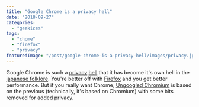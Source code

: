 ```yaml
---
title: "Google Chrome is a privacy hell"
date: "2018-09-27"
categories: 
  - "geekices"
tags: 
  - "chome"
  - "firefox"
  - "privacy"
featuredImage: "/post/google-chrome-is-a-privacy-hell/images/privacy.jpg"
---
```


Google Chrome is such a [privacy](https://www.bleepingcomputer.com/news/security/users-forcibly-being-logged-into-chrome-when-signing-into-a-google-service/) [hell](https://www.bleepingcomputer.com/news/google/chrome-69-keeps-googles-cookies-after-you-clear-browser-data/) that it has become it's own hell in the [japanese folklore](https://www.tofugu.com/japan/japanese-hells/). You're better off with [Firefox](https://www.mozilla.org/pt-PT/firefox/) and you get better performance. But if you really want Chrome, [Ungoogled Chromium](https://github.com/Eloston/ungoogled-chromium) is based on the previous (technically, it's based on Chromium) with some bits removed for added privacy.

